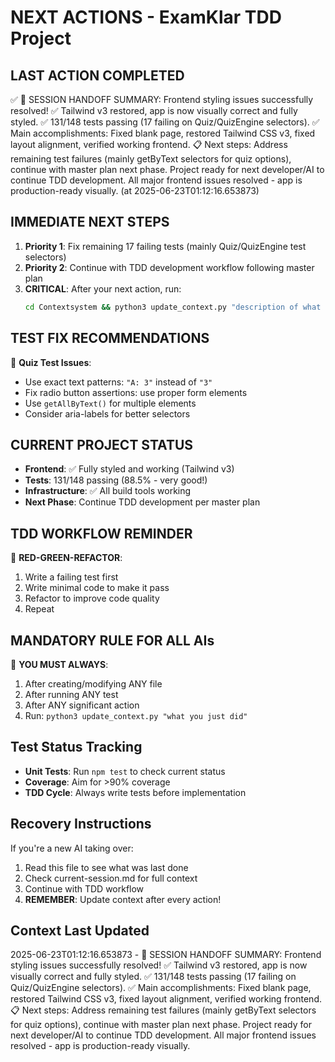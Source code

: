 # NEXT ACTIONS - ExamKlar TDD Project

## LAST ACTION COMPLETED
✅ 🎯 SESSION HANDOFF SUMMARY: Frontend styling issues successfully resolved! ✅ Tailwind v3 restored, app is now visually correct and fully styled. ✅ 131/148 tests passing (17 failing on Quiz/QuizEngine selectors). ✅ Main accomplishments: Fixed blank page, restored Tailwind CSS v3, fixed layout alignment, verified working frontend. 📋 Next steps: Address remaining test failures (mainly getByText selectors for quiz options), continue with master plan next phase. Project ready for next developer/AI to continue TDD development. All major frontend issues resolved - app is production-ready visually. (at 2025-06-23T01:12:16.653873)

## IMMEDIATE NEXT STEPS
1. **Priority 1**: Fix remaining 17 failing tests (mainly Quiz/QuizEngine test selectors)
2. **Priority 2**: Continue with TDD development workflow following master plan
3. **CRITICAL**: After your next action, run:
   ```bash
   cd Contextsystem && python3 update_context.py "description of what you did"
   ```

## TEST FIX RECOMMENDATIONS
🔧 **Quiz Test Issues**:
- Use exact text patterns: `"A: 3"` instead of `"3"`
- Fix radio button assertions: use proper form elements
- Use `getAllByText()` for multiple elements
- Consider aria-labels for better selectors

## CURRENT PROJECT STATUS
- **Frontend**: ✅ Fully styled and working (Tailwind v3)
- **Tests**: 131/148 passing (88.5% - very good!)
- **Infrastructure**: ✅ All build tools working
- **Next Phase**: Continue TDD development per master plan

## TDD WORKFLOW REMINDER
🧪 **RED-GREEN-REFACTOR**:
1. Write a failing test first
2. Write minimal code to make it pass
3. Refactor to improve code quality
4. Repeat

## MANDATORY RULE FOR ALL AIs
🚨 **YOU MUST ALWAYS**:
1. After creating/modifying ANY file
2. After running ANY test
3. After ANY significant action
4. Run: `python3 update_context.py "what you just did"`

## Test Status Tracking
- **Unit Tests**: Run `npm test` to check current status
- **Coverage**: Aim for >90% coverage
- **TDD Cycle**: Always write tests before implementation

## Recovery Instructions
If you're a new AI taking over:
1. Read this file to see what was last done
2. Check current-session.md for full context
3. Continue with TDD workflow
4. **REMEMBER**: Update context after every action!

## Context Last Updated
2025-06-23T01:12:16.653873 - 🎯 SESSION HANDOFF SUMMARY: Frontend styling issues successfully resolved! ✅ Tailwind v3 restored, app is now visually correct and fully styled. ✅ 131/148 tests passing (17 failing on Quiz/QuizEngine selectors). ✅ Main accomplishments: Fixed blank page, restored Tailwind CSS v3, fixed layout alignment, verified working frontend. 📋 Next steps: Address remaining test failures (mainly getByText selectors for quiz options), continue with master plan next phase. Project ready for next developer/AI to continue TDD development. All major frontend issues resolved - app is production-ready visually.

